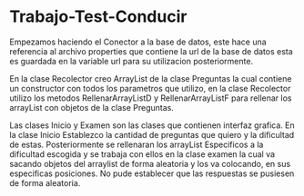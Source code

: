 # Trabajo-Test-Conducir

Empezamos haciendo el Conector a la base de datos, este hace una referencia al archivo properties que contiene la url de la base de datos
esta es guardada en la variable url para su utilizacion posteriormente.

En la clase Recolector creo ArrayList de la clase Preguntas la cual contiene un constructor con todos los parametros que utilizo,
en la clase Recolector utilizo los metodos RellenarArrayListD y RellenarArrayListF para rellenar los arrayList con objetos de la
clase Preguntas.

Las clases Inicio y Examen son las clases que contienen interfaz grafica.
En la clase Inicio Establezco la cantidad de preguntas que quiero y la dificultad de estas.
Posteriormente se rellenaran los arrayList Especificos a la dificultad escogida y se trabaja con ellos en la clase examen la cual va sacando 
objetos del arraylist de forma aleatoria y los va colocando, en sus especificas posiciones.
No pude establecer que las respuestas se pusiesen de forma aleatoria.
